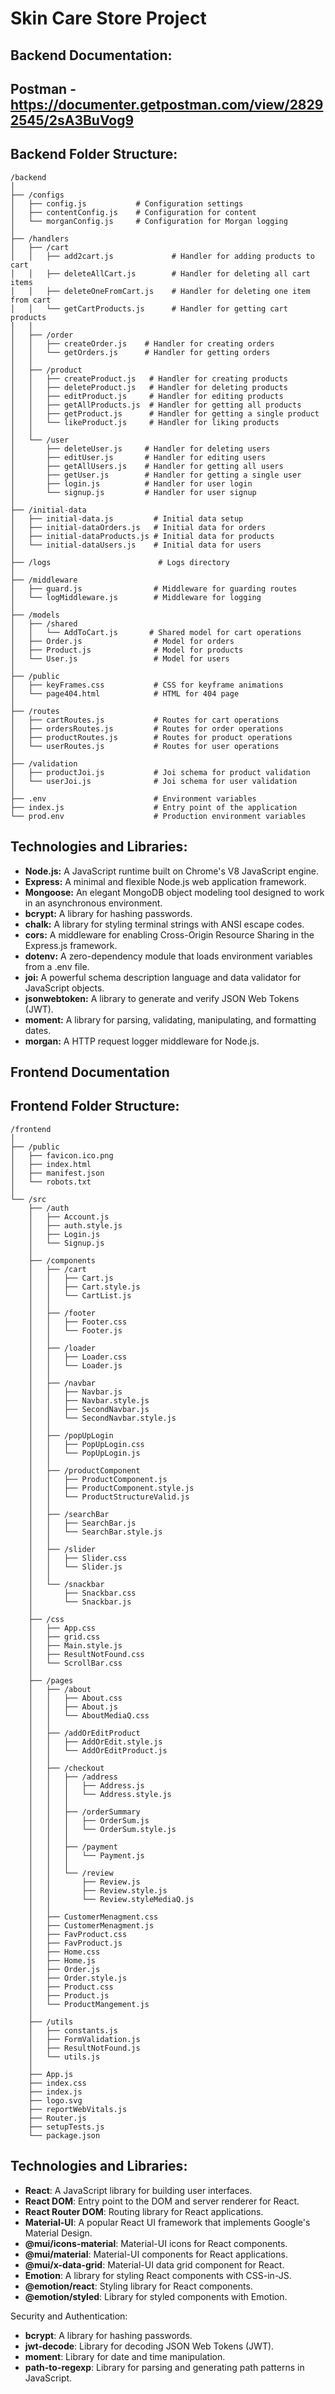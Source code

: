 # Skin Care Store Project  

## Backend Documentation:
## Postman - https://documenter.getpostman.com/view/28292545/2sA3BuVog9
## Backend Folder Structure:
```plaintext
/backend
│
├── /configs
│   ├── config.js           # Configuration settings
│   ├── contentConfig.js    # Configuration for content
│   └── morganConfig.js     # Configuration for Morgan logging
│
├── /handlers
│   ├── /cart
│   │   ├── add2cart.js             # Handler for adding products to cart
│   │   ├── deleteAllCart.js        # Handler for deleting all cart items
│   │   ├── deleteOneFromCart.js    # Handler for deleting one item from cart
│   │   └── getCartProducts.js      # Handler for getting cart products
│   │
│   ├── /order
│   │   ├── createOrder.js    # Handler for creating orders
│   │   └── getOrders.js      # Handler for getting orders
│   │
│   ├── /product
│   │   ├── createProduct.js   # Handler for creating products
│   │   ├── deleteProduct.js   # Handler for deleting products
│   │   ├── editProduct.js     # Handler for editing products
│   │   ├── getAllProducts.js  # Handler for getting all products
│   │   ├── getProduct.js      # Handler for getting a single product
│   │   └── likeProduct.js     # Handler for liking products
│   │
│   └── /user
│       ├── deleteUser.js     # Handler for deleting users
│       ├── editUser.js       # Handler for editing users
│       ├── getAllUsers.js    # Handler for getting all users
│       ├── getUser.js        # Handler for getting a single user
│       ├── login.js          # Handler for user login
│       └── signup.js         # Handler for user signup
│
├── /initial-data
│   ├── initial-data.js         # Initial data setup
│   ├── initial-dataOrders.js   # Initial data for orders
│   ├── initial-dataProducts.js # Initial data for products
│   └── initial-dataUsers.js    # Initial data for users
│
├── /logs                        # Logs directory
│
├── /middleware
│   ├── guard.js                # Middleware for guarding routes
│   └── logMiddleware.js        # Middleware for logging
│
├── /models
│   ├── /shared
│   │   └── AddToCart.js       # Shared model for cart operations
│   ├── Order.js                # Model for orders
│   ├── Product.js              # Model for products
│   └── User.js                 # Model for users
│
├── /public
│   ├── keyFrames.css           # CSS for keyframe animations
│   └── page404.html            # HTML for 404 page
│
├── /routes
│   ├── cartRoutes.js           # Routes for cart operations
│   ├── ordersRoutes.js         # Routes for order operations
│   ├── productRoutes.js        # Routes for product operations
│   └── userRoutes.js           # Routes for user operations
│
├── /validation
│   ├── productJoi.js           # Joi schema for product validation
│   └── userJoi.js              # Joi schema for user validation
│
├── .env                        # Environment variables
├── index.js                    # Entry point of the application
└── prod.env                    # Production environment variables
```

## Technologies and Libraries:

- **Node.js:** A JavaScript runtime built on Chrome's V8 JavaScript engine.
- **Express:** A minimal and flexible Node.js web application framework.
- **Mongoose:** An elegant MongoDB object modeling tool designed to work in an asynchronous environment.
- **bcrypt:** A library for hashing passwords.
- **chalk:** A library for styling terminal strings with ANSI escape codes.
- **cors:** A middleware for enabling Cross-Origin Resource Sharing in the Express.js framework.
- **dotenv:** A zero-dependency module that loads environment variables from a .env file.
- **joi:** A powerful schema description language and data validator for JavaScript objects.
- **jsonwebtoken:** A library to generate and verify JSON Web Tokens (JWT).
- **moment:** A library for parsing, validating, manipulating, and formatting dates.
- **morgan:** A HTTP request logger middleware for Node.js.

##
##

## Frontend Documentation 

## Frontend Folder Structure:
```plaintext
/frontend
│
├── /public
│   ├── favicon.ico.png
│   ├── index.html
│   ├── manifest.json
│   └── robots.txt
│
└── /src
    ├── /auth
    │   ├── Account.js
    │   ├── auth.style.js
    │   ├── Login.js
    │   └── Signup.js
    │
    ├── /components
    │   ├── /cart
    │   │   ├── Cart.js
    │   │   ├── Cart.style.js
    │   │   └── CartList.js
    │   │
    │   ├── /footer
    │   │   ├── Footer.css
    │   │   └── Footer.js
    │   │
    │   ├── /loader
    │   │   ├── Loader.css
    │   │   └── Loader.js
    │   │
    │   ├── /navbar
    │   │   ├── Navbar.js
    │   │   ├── Navbar.style.js
    │   │   ├── SecondNavbar.js
    │   │   └── SecondNavbar.style.js
    │   │
    │   ├── /popUpLogin
    │   │   ├── PopUpLogin.css
    │   │   └── PopUpLogin.js
    │   │
    │   ├── /productComponent
    │   │   ├── ProductComponent.js
    │   │   ├── ProductComponent.style.js
    │   │   └── ProductStructureValid.js
    │   │
    │   ├── /searchBar
    │   │   ├── SearchBar.js
    │   │   └── SearchBar.style.js
    │   │
    │   ├── /slider
    │   │   ├── Slider.css
    │   │   └── Slider.js
    │   │
    │   └── /snackbar
    │       ├── Snackbar.css
    │       └── Snackbar.js
    │
    ├── /css
    │   ├── App.css
    │   ├── grid.css
    │   ├── Main.style.js
    │   ├── ResultNotFound.css
    │   └── ScrollBar.css
    │
    ├── /pages
    │   ├── /about
    │   │   ├── About.css
    │   │   ├── About.js
    │   │   └── AboutMediaQ.css
    │   │
    │   ├── /addOrEditProduct
    │   │   ├── AddOrEdit.style.js
    │   │   └── AddOrEditProduct.js
    │   │
    │   ├── /checkout
    │   │   ├── /address
    │   │   │   ├── Address.js
    │   │   │   └── Address.style.js
    │   │   │
    │   │   ├── /orderSummary
    │   │   │   ├── OrderSum.js
    │   │   │   └── OrderSum.style.js
    │   │   │
    │   │   ├── /payment
    │   │   │   └── Payment.js
    │   │   │
    │   │   └── /review
    │   │       ├── Review.js
    │   │       ├── Review.style.js
    │   │       └── Review.styleMediaQ.js
    │   │
    │   ├── CustomerMenagment.css
    │   ├── CustomerMenagment.js
    │   ├── FavProduct.css
    │   ├── FavProduct.js
    │   ├── Home.css
    │   ├── Home.js
    │   ├── Order.js
    │   ├── Order.style.js
    │   ├── Product.css
    │   ├── Product.js
    │   └── ProductMangement.js
    │
    ├── /utils
    │   ├── constants.js
    │   ├── FormValidation.js
    │   ├── ResultNotFound.js
    │   └── utils.js
    │
    ├── App.js
    ├── index.css
    ├── index.js
    ├── logo.svg
    ├── reportWebVitals.js
    ├── Router.js
    ├── setupTests.js
    └── package.json
```


## Technologies and Libraries:

- **React**: A JavaScript library for building user interfaces.
- **React DOM**: Entry point to the DOM and server renderer for React.
- **React Router DOM**: Routing library for React applications.
- **Material-UI**: A popular React UI framework that implements Google's Material Design.
- **@mui/icons-material**: Material-UI icons for React components.
- **@mui/material**: Material-UI components for React applications.
- **@mui/x-data-grid**: Material-UI data grid component for React.
- **Emotion**: A library for styling React components with CSS-in-JS.
- **@emotion/react**: Styling library for React components.
- **@emotion/styled**: Library for styled components with Emotion.

Security and Authentication:
- **bcrypt**: A library for hashing passwords.
- **jwt-decode**: Library for decoding JSON Web Tokens (JWT).
- **moment**: Library for date and time manipulation.
- **path-to-regexp**: Library for parsing and generating path patterns in JavaScript.

